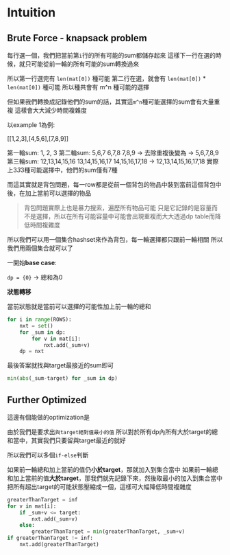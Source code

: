 # Intuition

## Brute Force - knapsack problem

每行選一個，我們把當前第`i`行的所有可能的sum都儲存起來
這樣下一行在選的時候，就只可能從前一輪的所有可能的sum轉換過來

所以第一行選完有 `len(mat[0])` 種可能
第二行在選，就會有 `len(mat[0])` * `len(mat[0])` 種可能
所以種共會有 m^n 種可能的選擇

但如果我們轉換成記錄他們的sum的話，其實這`m^n`種可能選擇的sum會有大量重複
這樣會大大減少時間複雜度

以example 1為例:

[[1,2,3],[4,5,6],[7,8,9]]

第一輪sum: 1, 2, 3
第二輪sum: 5,6,7  6,7,8  7,8,9 -> 去除重複後變為 -> 5,6,7,8,9
第三輪sum: 12,13,14,15,16  13,14,15,16,17  14,15,16,17,18 ->  12,13,14,15,16,17,18
實際上3*3*3種可能選擇中，他們的sum僅有7種

而這其實就是背包問題，每一row都是從前一個背包的物品中裝到當前這個背包中後，在加上當前可以選擇的物品

>背包問題實際上也是暴力搜索，遍歷所有物品可能
>只是它記錄的是容量而不是選擇，所以在所有可能容量中可能會出現重複而大大透過dp table而降低時間複雜度

所以我們可以用一個集合hashset來作為背包，每一輪選擇都只跟前一輪相關
所以我們用兩個集合就可以了

一開始**base case**:

`dp = {0}` -> 總和為0

**狀態轉移**

當前狀態就是當前可以選擇的可能性加上前一輪的總和

```py
for i in range(ROWS):
    nxt = set()
    for _sum in dp:
        for v in mat[i]:
            nxt.add(_sum+v)
    dp = nxt
```

最後答案就找與target最接近的sum即可

```py
min(abs(_sum-target) for _sum in dp)
```

## Further Optimized

這邊有個能做的optimization是

由於我們是要求出`與target絕對值最小的值`
所以對於所有dp內所有大於target的總和當中，其實我們只要留與target最近的就好

所以我們可以多個`if-else`判斷

如果前一輪總和加上當前的值仍**小於target**，那就加入到集合當中
如果前一輪總和加上當前的值**大於target**，那我們就先記錄下來，然後取最小的加入到集合當中
把所有超出target的可能狀態壓縮成一個，這樣可大幅降低時間複雜度

```py
greaterThanTarget = inf
for v in mat[i]:
    if _sum+v <= target:
        nxt.add(_sum+v)
    else:
        greaterThanTarget = min(greaterThanTarget, _sum+v)
if greaterThanTarget != inf:
    nxt.add(greaterThanTarget)
```